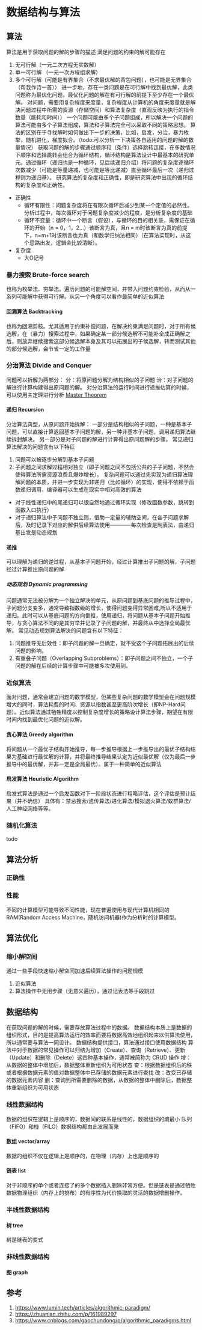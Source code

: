# 数据结构与算法
## 算法
算法是用于获取问题的解的步骤的描述
满足问题的约束的解可能存在
1. 无可行解（一元二次方程无实数解）
2. 单一可行解 （一元一次方程组求解）
3. 多个可行解（可能是有界集合（不求最优解的背包问题），也可能是无界集合（帮我作诗一首））
进一步地，存在一类问题是在可行解中找到最优解，此类问题称为最优化问题，最优化问题的解在有可行解的前提下至少存在一个最优解。
对问题，需要用复杂程度来度量，复杂程度从计算机的角度来度量就是解决问题过程中所需的资源（存储空间）和算法复杂度（直观反映为执行的指令数量（能耗和时间））
一个问题可能由多个子问题组成，所以解决一个问题的算法可能由多个子算法组成，算法和子算法完全可以采取不同的策略思想。
算法的区别在于寻找解时如何做出下一步的决策，比如，启发，分治，暴力枚举，随机进化，梯度拟合。（todo:可以分析一下决策各自适用的问题的解的数量情况）
获取问题的解的步骤通过顺序和（条件）选择跳转连接，在多数情况下顺序和选择跳转会组合为循环结构，循环结构是算法设计中最基本的研究单元。通过循环（递归也是一种循环，见后续递归介绍）将问题的复杂度逐循环次数减少（可能是等量递减，也可能是等比递减）直至循环最后一次（递归过程则为递归基）。
研究算法的复杂度和正确性，即是研究算法中出现的循环结构的复杂度和正确性。
- 正确性
  - 循环有限性：问题复杂度将在有限次循环后减少到某一个定值的必然性。分析过程中，每次循环对于问题复杂度减少的程度，是分析复杂度的基础
  - 循环不变量：循环中一个断言（假设），与循环的目的相关联，需保证在循环的开始（n = 0，1，2...）该断言为真，且n = m时该断言为真的前提下，n=m+1时该断言也为真（和数学归纳法相同）（在算法实现时，从这个思路出发，逻辑会比较清晰）。
- 复杂度
  - 大O记号
### 暴力搜索 Brute-force search
也称为枚举法、穷举法。遍历问题的可能解空间，并带入问题约束检验，从而从一系列可能解中获得可行解。从另一个角度可以看作最简单的近似算法
#### 回溯算法 Backtracking
也称为回溯剪枝。尤其适用于约束补偿问题，在解决约束满足问题时，对于所有候选解，在（暴力）搜索过程中，如果确定某一部分候选解不可能补全成正确解之后，则放弃继续搜索这部分候选解本身及其可以拓展出的子候选解，转而测试其他的部分候选解，会节省一定的工作量
### 分治算法 Divide and Conquer
问题可以拆解为两部分：
分：将原问题分解为结构相似的子问题
治：对子问题的解进行计算构建得出原问题的解。
对分治算法的运行时间进行递推估算的时候，可以使用主定理进行分析
[Master Theorem](pics/MasterTheorem.png)
#### 递归 Recursion
分治算法典型，从原问题开始拆解：
一部分是结构相似的子问题，一种是基本子问题，可以直接计算返回基本子问题的解，另一种非基本子问题，调用递归算法继续拆封解决。
另一部分是对子问题的解进行计算得出原问题解的步骤。
常见递归算法解决的问题含有以下特征
1. 问题可以被逐步分解到基本子问题
2. 子问题之间求解过程相对独立（即子问题之间不包括公共的子子问题，不然会使得算法所需资源浪费且爆炸增长）。
复杂问题可以通过先实现为递归算法理解问题的本质，并进一步实现为非递归（比如循环）的实现，使得不依赖于函数递归调用，编译器可以生成在现实中相对高效的算法
- 对于线性递归中的尾递归可以很自然地通过循环实现（修改函数参数，跳转到函数入口执行）
- 对于递归算法中子问题不独立则，借助一定量的辅助空间，在各子问题求解后，及时记录下对应的解供后续算法使用————每次检查是制表法，由递归基出发是动态规划
#### 递推 
可以理解为递归的逆过程，从基本子问题开始，经过计算推出子问题的解，子问题经过计算推出原问题的解
##### 动态规划 Dynamic programming
问题通常无法被分解为一个独立解决的单元，从原问题到基底问题的推导过程中，子问题分支变多，通常导致指数级的增长，使得问题变得异常困难,所以不适用于递归。此时可以从基底问题的方向倒推，使用递归，将问题从基本子问题开始推导，与贪心算法不同的是其穷举并记录了子问题的解，并最终从中选择全局最优解。
常见动态规划算法解决的问题含有以下特征：
1. 问题推导无后效性：即子问题的解一旦确定，就不受这个子问题拓展出的后续问题的影响。
2. 有重叠子问题（Overlapping Subproblems）：即子问题之间不独立，一个子问题的解在后续的计算步骤中可能被多次使用到。
### 近似算法
面对问题，通常会建立问题的数学模型，但某些复杂问题的数学模型会在问题规模增大的同时，算法耗费的时间、资源以指数甚至更高阶次增长（即NP-Hard问题）。近似算法通过牺牲精度以控制复杂度增长的策略设计算法步骤，期望在有限时间内找到最优化问题的近似解。
#### 贪心算法 Greedy algorithm
将问题从一个最优子结构开始推导，每一步推导根据上一步推导出的最优子结构结果为基础进行最优解的计算，并将最终推导结果认定为近似最优解（仅为最后一步推导中的最优解，并非一定是全局最优）。属于一种简单的近似算法
#### 启发算法 Heuristic Algorithm
启发式算法是通过一个启发函数对下一阶段状态进行粗略评估，这个评估是预计结果（并不确信）
具体有：禁忌搜索/遗传算法/进化算法/模拟退火算法/蚁群算法/人工神经网络等等。
### 随机化算法
todo
## 算法分析
### 正确性
### 性能
不同的计算模型可能导致不同性能，现在普遍使用与现代计算机相同的RAM(Random Access Machine，随机访问机器)作为分析时的计算模型。
## 算法优化
### 缩小解空间
通过一些手段快速缩小解空间加速后续算法操作的问题规模
1. 近似算法
2. 算法操作中无用步骤（无意义遍历），通过记表法等手段跳过
## 数据结构
在获取问题的解的时候，需要存放算法过程中的数据。
数据结构本质上是数据的组织形式，目的是提高算法运行的效率而要将数据高效地组织起来以供算法使用，所以通常要与算法一同设计。
数据结构提供接口，算法通过接口使用数据结构
算法中对于数据的常见操作可以归结为增加（Create）、查询（Retrieve）、更新（Update）和删除（Delete）这四种基本操作，通常被简称为 CRUD 操作
增：从数据的整体中增加后，数据整体重新组织为可用状态
查：根据数据组织后的秩或者根据数据元素的值对数据整体中已存储的数据元素进行查找
改：改变已存储的数据元素内容
删：查询到所需要删除的数据，从数据的整体中删除后，数据整体重新组织为可用状态
### 线性数据结构
数据的组织在逻辑上是顺序的，数据间的联系是线性的，数据组织的熵最小
队列（FIFO）和栈（FILO）数据结构都由此发展而来
#### 数组 vector/array
数据的组织不仅在逻辑上是顺序的，在物理（内存）上也是顺序的

#### 链表 list
对于非顺序的单个或者连接了的多个数据插入删除非常方便。但是链表是通过牺牲数据物理组织（内存上的排布）的有序性为代价换取的灵活的数据增删操作。

### 半线性数据结构
#### 树 tree
树是链表的变式
### 非线性数据结构
#### 图 graph
## 参考
1. https://www.lumin.tech/articles/algorithmic-paradigm/
2. https://zhuanlan.zhihu.com/p/161989297
3. https://www.cnblogs.com/gaochundong/p/algorithmic_paradigms.html